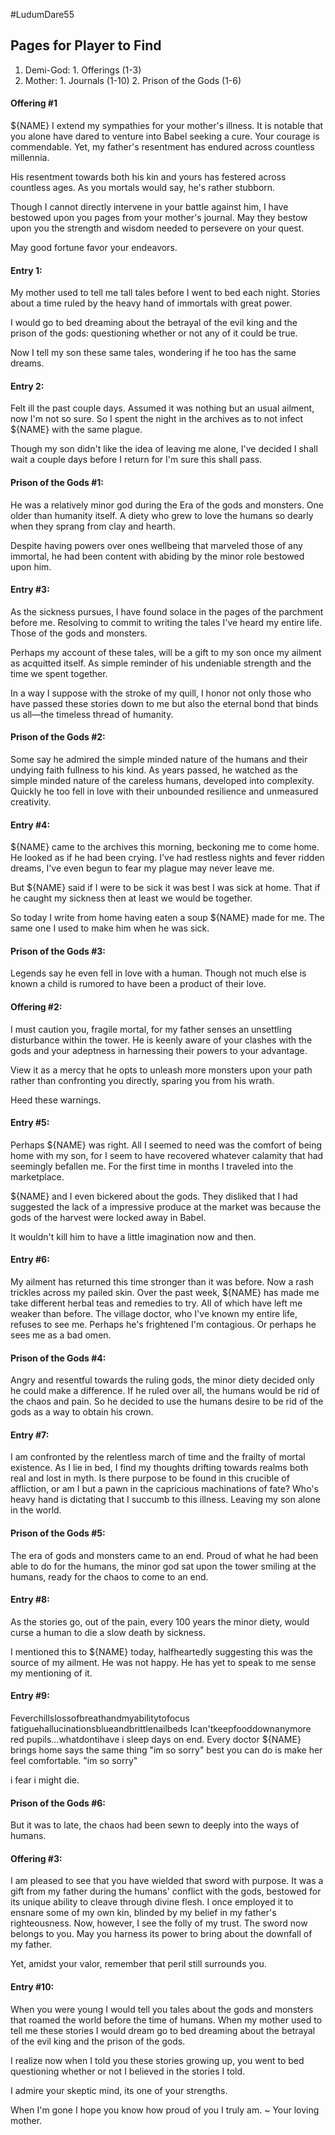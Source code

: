 #LudumDare55 
## Pages for Player to Find
1. Demi-God: 
		1. Offerings (1-3)
2. Mother:
		1. Journals (1-10)
		2. Prison of the Gods (1-6)
#### Offering #1
${NAME} I extend my sympathies for your mother's illness. It is notable that you alone have dared to venture into Babel seeking a cure. Your courage is commendable. Yet, my father's resentment has endured across countless millennia.

His resentment towards both his kin and yours has festered across countless ages. As you mortals would say, he's rather stubborn.

Though I cannot directly intervene in your battle against him, I have bestowed upon you pages from your mother's journal. May they bestow upon you the strength and wisdom needed to persevere on your quest. 

May good fortune favor your endeavors.

#### Entry 1: 
My mother used to tell me tall tales before I went to bed each night. Stories about a time ruled by the heavy hand of immortals with great power.

I would go to bed dreaming about the betrayal of the evil king and the prison of the gods: questioning whether or not any of it could be true.

Now I tell my son these same tales, wondering if he too has the same dreams.

#### Entry 2: 
Felt ill the past couple days. Assumed it was nothing but an usual ailment, now I'm not so sure. So I spent the night in the archives as to not infect ${NAME} with the same plague. 

Though my son didn't like the idea of leaving me alone, I've decided I shall wait a couple days before I return for I'm sure this shall pass. 

#### Prison of the Gods #1:
He was a relatively minor god during the Era of the gods and monsters. One older than humanity itself. A diety who grew to love the humans so dearly when they sprang from clay and hearth. 

Despite having powers over ones wellbeing that marveled those of any immortal, he had been content with abiding by the minor role bestowed upon him.

#### Entry #3: 
As the sickness pursues, I have found solace in the pages of the parchment before me. Resolving to commit to writing the tales I've heard my entire life. Those of the gods and monsters. 

Perhaps my account of these tales, will be a gift to my son once my ailment as acquitted itself. As simple reminder of his undeniable strength and the time we spent together. 

In a way I suppose with the stroke of my quill, I honor not only those who have passed these stories down to me but also the eternal bond that binds us all—the timeless thread of humanity. 

#### Prison of the Gods #2: 
Some say he admired the simple minded nature of the humans and their undying faith fullness to his kind. 
As years passed, he watched as the simple minded nature of the careless humans, developed into complexity. Quickly he too fell in love with their unbounded resilience and unmeasured creativity. 

#### Entry #4: 
${NAME} came to the archives this morning, beckoning me to come home. He looked as if he had been crying. I've had restless nights and fever ridden dreams, I've even begun to fear my plague may never leave me. 

But ${NAME} said if I were to be sick it was best I was sick at home. That if he caught my sickness then at least we would be together.

So today I write from home having eaten a soup ${NAME} made for me. The same one I used to make him when he was sick. 

#### Prison of the Gods #3:
Legends say he even fell in love with a human. Though not much else is known a child is rumored to have been a product of their love. 

#### Offering #2: 
I must caution you, fragile mortal, for my father senses an unsettling disturbance within the tower. He is keenly aware of your clashes with the gods and your adeptness in harnessing their powers to your advantage.

View it as a mercy that he opts to unleash more monsters upon your path rather than confronting you directly, sparing you from his wrath.

Heed these warnings.

#### Entry #5:
Perhaps ${NAME} was right. All I seemed to need was the comfort of being home with my son, for I seem to have recovered whatever calamity that had seemingly befallen me. For the first time in months I traveled into the marketplace. 

 ${NAME} and I even bickered about the gods. They disliked that I had suggested the lack of a impressive produce at the market was because the gods of the harvest were locked away in Babel. 

It wouldn't kill him to have a little imagination now and then.

#### Entry #6:
My ailment has returned this time stronger than it was before. Now a rash trickles across my pailed skin. Over the past week, ${NAME} has made me take different herbal teas and remedies to try. All of which have left me weaker than before. The village doctor, who I've known my entire life, refuses to see me. Perhaps he's frightened I'm contagious. Or perhaps he sees me as a bad omen.

#### Prison of the Gods #4:
Angry and resentful towards the ruling gods, the minor diety decided only he could make a difference. If he ruled over all, the humans would be rid of the chaos and pain. So he decided to use the humans desire to be rid of the gods as a way to obtain his crown. 

#### Entry #7: 
I am confronted by the relentless march of time and the frailty of mortal existence. As I lie in bed, I find my thoughts drifting towards realms both real and lost in myth. Is there purpose to be found in this crucible of affliction, or am I but a pawn in the capricious machinations of fate? Who's heavy hand is dictating that I succumb to this illness. Leaving my son alone in the world.

#### Prison of the Gods #5: 
The era of gods and monsters came to an end. Proud of what he had been able to do for the humans, the minor god sat upon the tower smiling at the humans, ready for the chaos to come to an end. 

#### Entry #8:
As the stories go, out of the pain, every 100 years the minor diety, would curse a human to die a slow death by sickness. 

I mentioned this to ${NAME} today, halfheartedly suggesting this was the source of my ailment. He was not happy. He has yet to speak to me sense my mentioning of it.

#### Entry #9:
Feverchillslossofbreathandmyabilitytofocus
fatiguehallucinationsblueandbrittlenailbeds
Ican'tkeepfooddownanymore
red pupils...whatdontihave
i sleep days on end. 
Every doctor ${NAME} brings home says the same thing 
"im so sorry"
best you can do is make her feel comfortable.
"im so sorry"

i fear i might die.

#### Prison of the Gods #6:
But it was to late, the chaos had been sewn to deeply into the ways of humans. 

#### Offering #3:
I am pleased to see that you have wielded that sword with purpose. It was a gift from my father during the humans' conflict with the gods, bestowed for its unique ability to cleave through divine flesh. I once employed it to ensnare some of my own kin, blinded by my belief in my father's righteousness. Now, however, I see the folly of my trust. The sword now belongs to you. May you harness its power to bring about the downfall of my father.

Yet, amidst your valor, remember that peril still surrounds you.

#### Entry #10: 
When you were young I would tell you tales about the gods and monsters that roamed the world before the time of humans. When my mother used to tell me these stories I would dream go to bed dreaming about the betrayal of the evil king and the prison of the gods.

I realize now when I told you these stories growing up, you went to bed questioning whether or not I believed in the stories I told. 

I admire your skeptic mind, its one of your strengths. 

When I'm gone I hope you know how proud of you I truly am. 
														~ Your loving mother. 


